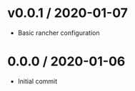 
v0.0.1 / 2020-01-07
===================

  * Basic rancher configuration

0.0.0 / 2020-01-06
==================

  * Initial commit
